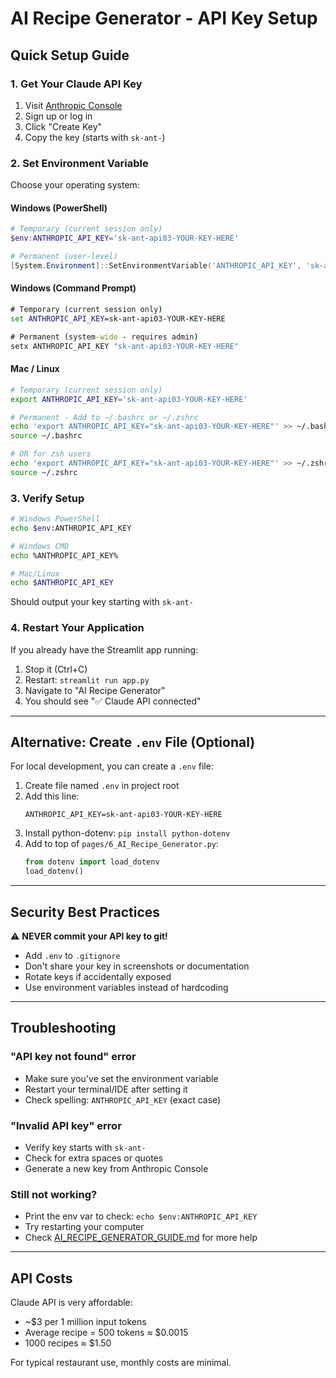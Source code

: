 # AI Recipe Generator - API Key Setup

## Quick Setup Guide

### 1. Get Your Claude API Key

1. Visit [Anthropic Console](https://console.anthropic.com/settings/keys)
2. Sign up or log in
3. Click "Create Key"
4. Copy the key (starts with `sk-ant-`)

### 2. Set Environment Variable

Choose your operating system:

#### Windows (PowerShell)
```powershell
# Temporary (current session only)
$env:ANTHROPIC_API_KEY='sk-ant-api03-YOUR-KEY-HERE'

# Permanent (user-level)
[System.Environment]::SetEnvironmentVariable('ANTHROPIC_API_KEY', 'sk-ant-api03-YOUR-KEY-HERE', 'User')
```

#### Windows (Command Prompt)
```cmd
# Temporary (current session only)
set ANTHROPIC_API_KEY=sk-ant-api03-YOUR-KEY-HERE

# Permanent (system-wide - requires admin)
setx ANTHROPIC_API_KEY "sk-ant-api03-YOUR-KEY-HERE"
```

#### Mac / Linux
```bash
# Temporary (current session only)
export ANTHROPIC_API_KEY='sk-ant-api03-YOUR-KEY-HERE'

# Permanent - Add to ~/.bashrc or ~/.zshrc
echo 'export ANTHROPIC_API_KEY="sk-ant-api03-YOUR-KEY-HERE"' >> ~/.bashrc
source ~/.bashrc

# OR for zsh users
echo 'export ANTHROPIC_API_KEY="sk-ant-api03-YOUR-KEY-HERE"' >> ~/.zshrc
source ~/.zshrc
```

### 3. Verify Setup

```bash
# Windows PowerShell
echo $env:ANTHROPIC_API_KEY

# Windows CMD
echo %ANTHROPIC_API_KEY%

# Mac/Linux
echo $ANTHROPIC_API_KEY
```

Should output your key starting with `sk-ant-`

### 4. Restart Your Application

If you already have the Streamlit app running:
1. Stop it (Ctrl+C)
2. Restart: `streamlit run app.py`
3. Navigate to "AI Recipe Generator"
4. You should see "✅ Claude API connected"

---

## Alternative: Create `.env` File (Optional)

For local development, you can create a `.env` file:

1. Create file named `.env` in project root
2. Add this line:
   ```
   ANTHROPIC_API_KEY=sk-ant-api03-YOUR-KEY-HERE
   ```
3. Install python-dotenv: `pip install python-dotenv`
4. Add to top of `pages/6_AI_Recipe_Generator.py`:
   ```python
   from dotenv import load_dotenv
   load_dotenv()
   ```

---

## Security Best Practices

⚠️ **NEVER commit your API key to git!**

- Add `.env` to `.gitignore`
- Don't share your key in screenshots or documentation
- Rotate keys if accidentally exposed
- Use environment variables instead of hardcoding

---

## Troubleshooting

### "API key not found" error
- Make sure you've set the environment variable
- Restart your terminal/IDE after setting it
- Check spelling: `ANTHROPIC_API_KEY` (exact case)

### "Invalid API key" error
- Verify key starts with `sk-ant-`
- Check for extra spaces or quotes
- Generate a new key from Anthropic Console

### Still not working?
- Print the env var to check: `echo $env:ANTHROPIC_API_KEY`
- Try restarting your computer
- Check [AI_RECIPE_GENERATOR_GUIDE.md](AI_RECIPE_GENERATOR_GUIDE.md) for more help

---

## API Costs

Claude API is very affordable:
- ~$3 per 1 million input tokens
- Average recipe = 500 tokens ≈ $0.0015
- 1000 recipes ≈ $1.50

For typical restaurant use, monthly costs are minimal.

